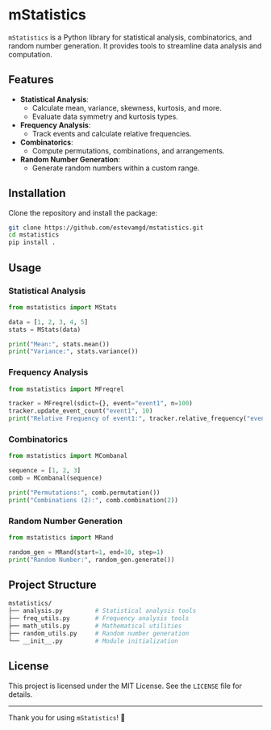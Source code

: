# mStatistics

`mStatistics` is a Python library for statistical analysis, combinatorics, and random number generation. It provides tools to streamline data analysis and computation.

## Features

- **Statistical Analysis**:
  - Calculate mean, variance, skewness, kurtosis, and more.
  - Evaluate data symmetry and kurtosis types.
- **Frequency Analysis**:
  - Track events and calculate relative frequencies.
- **Combinatorics**:
  - Compute permutations, combinations, and arrangements.
- **Random Number Generation**:
  - Generate random numbers within a custom range.

## Installation

Clone the repository and install the package:

```bash
git clone https://github.com/estevamgd/mstatistics.git
cd mstatistics
pip install .
```

## Usage

### Statistical Analysis

```python
from mstatistics import MStats

data = [1, 2, 3, 4, 5]
stats = MStats(data)

print("Mean:", stats.mean())
print("Variance:", stats.variance())
```

### Frequency Analysis
```python
from mstatistics import MFreqrel

tracker = MFreqrel(sdict={}, event="event1", n=100)
tracker.update_event_count("event1", 10)
print("Relative Frequency of event1:", tracker.relative_frequency("event1"))
```

### Combinatorics
```python
from mstatistics import MCombanal

sequence = [1, 2, 3]
comb = MCombanal(sequence)

print("Permutations:", comb.permutation())
print("Combinations (2):", comb.combination(2))

```

### Random Number Generation

```python
from mstatistics import MRand

random_gen = MRand(start=1, end=10, step=1)
print("Random Number:", random_gen.generate())
```

## Project Structure
```bash
mstatistics/
├── analysis.py         # Statistical analysis tools
├── freq_utils.py       # Frequency analysis tools
├── math_utils.py       # Mathematical utilities
├── random_utils.py     # Random number generation
└── __init__.py         # Module initialization
```

## License

This project is licensed under the MIT License. See the `LICENSE` file for details.

---

Thank you for using `mStatistics`! 🚀
